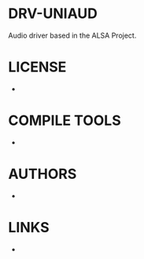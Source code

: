 DRV-UNIAUD
==========

Audio driver based in the ALSA Project. 

LICENSE
===============
* 

COMPILE TOOLS
===============
* 
 
AUTHORS
===============
* 

LINKS
===============
* 

